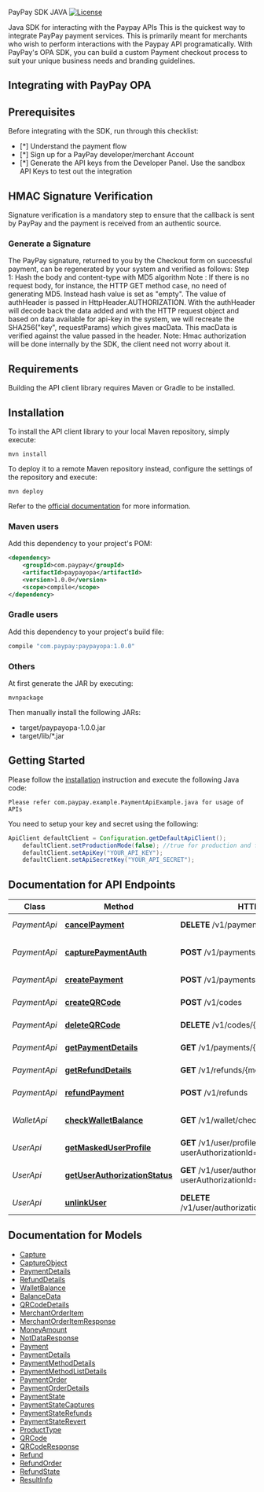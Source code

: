 PayPay SDK JAVA
[![License](https://img.shields.io/:license-apache-orange.svg)](https://opensource.org/licenses/Apache-2.0)

Java SDK for interacting with the Paypay APIs
This is the quickest way to integrate PayPay payment services. This is primarily meant for merchants who wish to perform interactions with the Paypay API programatically.
With PayPay's OPA SDK, you can build a custom Payment checkout process to suit your unique business needs and branding guidelines.
## Integrating with PayPay OPA
## Prerequisites
Before integrating with the SDK, run through this checklist:
- [*] Understand the payment flow
- [*] Sign up for a PayPay developer/merchant Account
- [*] Generate the API keys from the Developer Panel. Use the sandbox API Keys to test out the integration
## HMAC Signature Verification
Signature verification is a mandatory step to ensure that the callback is sent by PayPay and the payment is received from an authentic source.
### Generate a Signature
The PayPay signature, returned to you by the Checkout form on successful payment, can be regenerated by your system and verified as follows:
Step 1: Hash the body and content-type with MD5 algorithm
Note : If there is no request body, for instance, the HTTP GET method case, no need of generating MD5. Instead hash value is set as "empty".
The value of authHeader is passed in HttpHeader.AUTHORIZATION. With the authHeader will decode back the data added and with the HTTP request object and based on data available for api-key in the system, 
we will recreate the SHA256("key", requestParams) which gives macData. This macData is verified against the value passed in the header.
Note: Hmac authorization will be done internally by the SDK, the client need not worry about it.

## Requirements

Building the API client library requires Maven or Gradle to be installed.

## Installation

To install the API client library to your local Maven repository, simply execute:

```shell
mvn install
```

To deploy it to a remote Maven repository instead, configure the settings of the repository and execute:

```shell
mvn deploy
```

Refer to the [official documentation](https://maven.apache.org/plugins/maven-deploy-plugin/usage.html) for more information.

### Maven users

Add this dependency to your project's POM:

```xml
<dependency>
    <groupId>com.paypay</groupId>
    <artifactId>paypayopa</artifactId>
    <version>1.0.0</version>
    <scope>compile</scope>
</dependency>
```

### Gradle users

Add this dependency to your project's build file:

```groovy
compile "com.paypay:paypayopa:1.0.0"
```

### Others

At first generate the JAR by executing:

    mvnpackage

Then manually install the following JARs:

* target/paypayopa-1.0.0.jar
* target/lib/*.jar

## Getting Started

Please follow the [installation](#installation) instruction and execute the following Java code:

```
Please refer com.paypay.example.PaymentApiExample.java for usage of APIs

```

You need to setup your key and secret using the following:

```java
ApiClient defaultClient = Configuration.getDefaultApiClient();
    defaultClient.setProductionMode(false); //true for production and false for sandbox. Default is sandbox
    defaultClient.setApiKey("YOUR_API_KEY");
    defaultClient.setApiSecretKey("YOUR_API_SECRET");
```
## Documentation for API Endpoints

Class | Method | HTTP request | Description
------------ | ------------- | ------------- | -------------
*PaymentApi* | [**cancelPayment**](docs/PaymentApi.md#cancelPayment) | **DELETE** /v1/payments/{merchantPaymentId} | Cancel a payment
*PaymentApi* | [**capturePaymentAuth**](docs/PaymentApi.md#capturePaymentAuth) | **POST** /v1/payments/capture | Capture a payment authorization
*PaymentApi* | [**createPayment**](docs/PaymentApi.md#createPayment) | **POST** /v1/payments | Create a payment
*PaymentApi* | [**createQRCode**](docs/PaymentApi.md#createQRCode) | **POST** /v1/codes | Create a Code
*PaymentApi* | [**deleteQRCode**](docs/PaymentApi.md#deleteQRCode) | **DELETE** /v1/codes/{codeId} | Delete a Code
*PaymentApi* | [**getPaymentDetails**](docs/PaymentApi.md#getPaymentDetails) | **GET** /v1/payments/{merchantPaymentId} | Get payment details
*PaymentApi* | [**getRefundDetails**](docs/PaymentApi.md#getRefundDetails) | **GET** /v1/refunds/{merchantRefundId} | Get refund details
*PaymentApi* | [**refundPayment**](docs/PaymentApi.md#refundPayment) | **POST** /v1/refunds | Refund a payment
*WalletApi* | [**checkWalletBalance**](docs/WalletApi.md#checkWalletBalance) | **GET** /v1/wallet/check_balance | Check user wallet balance
*UserApi* | [**getMaskedUserProfile**](docs/UserApi.md#getMaskedUserProfile) | **GET** /v1/user/profile/secure?userAuthorizationId&#x3D;{userAuthorizationId} | Get masked user profile
*UserApi* | [**getUserAuthorizationStatus**](docs/UserApi.md#getUserAuthorizationStatus) | **GET** /v1/user/authorizations?userAuthorizationId&#x3D;{userAuthorizationId} | Get user authorization status
*UserApi* | [**unlinkUser**](docs/UserApi.md#unlinkUser) | **DELETE** /v1/user/authorizations/{userAuthorizationId} | Unlink user

## Documentation for Models

 - [Capture](docs/Capture.md)
 - [CaptureObject](docs/CaptureObject.md)
 - [PaymentDetails](docs/PaymentDetails.md)
 - [RefundDetails](docs/RefundDetails.md)
 - [WalletBalance](docs/WalletBalance.md)
 - [BalanceData](docs/BalanceData.md)
 - [QRCodeDetails](docs/QRCodeDetails.md)
 - [MerchantOrderItem](docs/MerchantOrderItem.md)
 - [MerchantOrderItemResponse](docs/MerchantOrderItemResponse.md)
 - [MoneyAmount](docs/MoneyAmount.md)
 - [NotDataResponse](docs/NotDataResponse.md)
 - [Payment](docs/Payment.md)
 - [PaymentDetails](docs/PaymentDetails.md)
 - [PaymentMethodDetails](docs/PaymentMethodDetails.md)
 - [PaymentMethodListDetails](docs/PaymentMethodListDetails.md)
 - [PaymentOrder](docs/PaymentOrder.md)
 - [PaymentOrderDetails](docs/PaymentOrderDetails.md)
 - [PaymentState](docs/PaymentState.md)
 - [PaymentStateCaptures](docs/PaymentStateCaptures.md)
 - [PaymentStateRefunds](docs/PaymentStateRefunds.md)
 - [PaymentStateRevert](docs/PaymentStateRevert.md)
 - [ProductType](docs/ProductType.md)
 - [QRCode](docs/QRCode.md)
 - [QRCodeResponse](docs/QRCodeResponse.md)
 - [Refund](docs/Refund.md)
 - [RefundOrder](docs/RefundOrder.md)
 - [RefundState](docs/RefundState.md)
 - [ResultInfo](docs/ResultInfo.md)